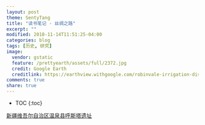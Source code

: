 ```yaml
---
layout: post
theme: SentyTang
title: "读书笔记 - 丝绸之路"
excerpt: ""
modified: 2018-11-14T11:51:25-04:00
categories: blog
tags: [历史, 研究]
image:
  vendor: gstatic
  feature: /prettyearth/assets/full/2372.jpg
  credit: Google Earth
  creditlink: https://earthview.withgoogle.com/robinvale-irrigation-district-section-c-australia-2372
comments: true
share: true
---
```


* TOC
{:toc}

[新疆维吾尔自治区温泉县呼斯塔遗址](http://www.cssn.cn/lsx/kgx/201708/t20170822_3617209.shtml)